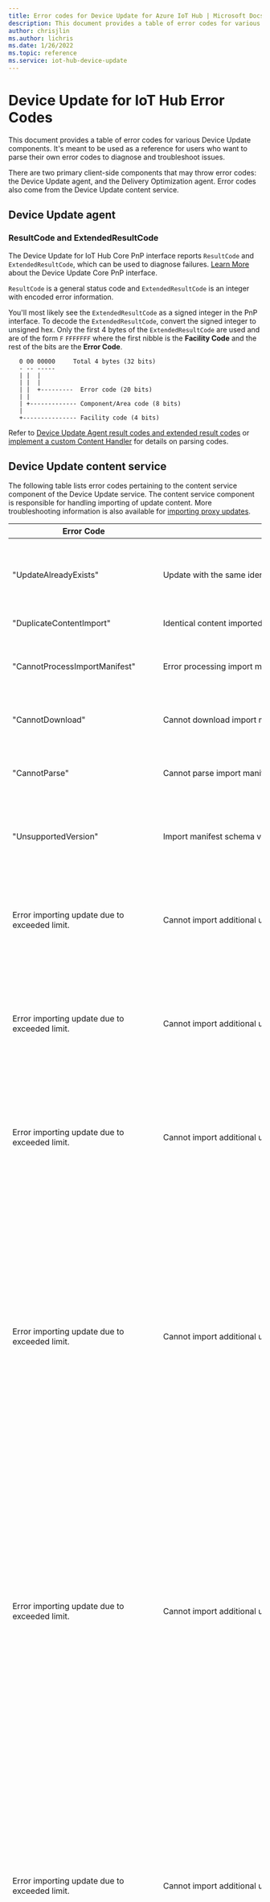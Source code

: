 ```yaml
---
title: Error codes for Device Update for Azure IoT Hub | Microsoft Docs
description: This document provides a table of error codes for various Device Update components.
author: chrisjlin
ms.author: lichris
ms.date: 1/26/2022
ms.topic: reference
ms.service: iot-hub-device-update
---
```


# Device Update for IoT Hub Error Codes

This document provides a table of error codes for various Device Update components. It's meant to be used as a reference for users who want to parse their own error codes to diagnose and troubleshoot issues.

There are two primary client-side components that may throw error codes: the Device Update agent, and the Delivery Optimization agent. Error codes also come from the Device Update content service.

## Device Update agent

### ResultCode and ExtendedResultCode

The Device Update for IoT Hub Core PnP interface reports `ResultCode` and `ExtendedResultCode`, which can be used to diagnose failures. [Learn More](device-update-plug-and-play.md) about the Device Update Core PnP interface.

`ResultCode` is a general status code and `ExtendedResultCode` is an integer with encoded error information.

You'll most likely see the `ExtendedResultCode` as a signed integer in the PnP interface. To decode the `ExtendedResultCode`, convert the signed integer to
unsigned hex. Only the first 4 bytes of the `ExtendedResultCode` are used and are of the form `F` `FFFFFFF` where the first nibble is the **Facility Code** and
the rest of the bits are the **Error Code**.

```text  
   0 00 00000     Total 4 bytes (32 bits)
   - -- -----
   | |  |
   | |  |
   | |  +---------  Error code (20 bits)
   | |
   | +------------- Component/Area code (8 bits)
   |
   +--------------- Facility code (4 bits) 
 ```

Refer to [Device Update Agent result codes and extended result codes](https://github.com/Azure/iot-hub-device-update/tree/main/docs/agent-reference/device-update-agent-extended-result-codes.md) or [implement a custom Content Handler](https://github.com/Azure/iot-hub-device-update/tree/main/src/content_handlers) for details on parsing codes.

## Device Update content service
The following table lists error codes pertaining to the content service component of the Device Update service. The content service component is responsible for handling importing of update content. More troubleshooting information is also available for [importing proxy updates](device-update-proxy-update-troubleshooting.md).

| Error Code                    | String Error                                                               | Next steps                         |
|-------------------------------|----------------------------------------------------------------------------|------------------------------------|
| "UpdateAlreadyExists"         | Update with the same identity already exists.                              | Make sure you're importing an update that hasn’t already been imported into this instance of Device Update for IoT Hub. |
| "DuplicateContentImport"      | Identical content imported simultaneously multiple times.                  | Same as for UpdateAlreadyExists. |
| "CannotProcessImportManifest" | Error processing import manifest.                                          | Refer to [import concepts](./import-concepts.md) and [import update](./create-update.md) documentation for proper import manifest formatting. |
| "CannotDownload"              | Cannot download import manifest.                                           | Check to make sure the URL for the import manifest file is still valid. |
| "CannotParse"                 | Cannot parse import manifest.                                              | Check your import manifest for accuracy against the schema defined in the [import update](./create-update.md) documentation. |
| "UnsupportedVersion"          | Import manifest schema version is not supported.                           | Make sure your import manifest is using the latest schema defined in the [import update](./create-update.md) documentation. |
| Error importing update due to exceeded limit.  |       Cannot import additional update provider.                                     | You've reached a [limit](device-update-limits.md) on the number of different __Providers__ allowed in your instance of Device Update for IoT Hub. Delete some updates from your instance and try again. |
| Error importing update due to exceeded limit.                  | Cannot import additional update name for the specified provider.                | You've reached a [limit](device-update-limits.md) on the number of different __Names__ allowed under one Provider in your instance of Device Update for IoT Hub. Delete some updates from your instance and try again. |
| Error importing update due to exceeded limit.               | Cannot import additional update version for the specified provider and name.    | You've reached a [limit](device-update-limits.md) on the number of different __Versions__ allowed under one Provider and Name in your instance of Device Update for IoT Hub. Delete some updates with that Name from your instance and try again. |
| Error importing update due to exceeded limit. | Cannot import additional update provider with the specified compatibility. | When defining [compatibility properties](import-schema.md#compabilityinfo-object) in an import manifest, keep in mind that Device Update for IoT Hub supports a single Provider and Name combination for a given set of compatibility properties. If you try to use the same compatibility properties with more than one Provider/Name combination, you'll see these errors. To resolve this issue, make sure that all updates for a given device (as defined by compatibility properties) use the same Provider and Name. |
| Error importing update due to exceeded limit.     | Cannot import additional update name with the specified compatibility.     | When defining device [compatibility properties](import-schema.md#compabilityinfo-object) in an import manifest, keep in mind that Device Update for IoT Hub supports a single Provider and Name combination for a given set of compatibility properties. If you try to use the same compatibility properties with more than one Provider/Name combination, you'll see these errors. To resolve this issue, make sure that all updates for a given device (as defined by compatibility properties) use the same Provider and Name. |
| Error importing update due to exceeded limit.  | Cannot import additional update version with the specified compatibility.  | When defining device [compatibility properties](import-schema.md#compabilityinfo-object) in an import manifest, keep in mind that Device Update for IoT Hub supports a single Provider and Name combination for a given set of compatibility properties. If you try to use the same compatibility properties with more than one Provider/Name combination, you'll see these errors. To resolve this issue, make sure that all updates for a given device (as defined by compatibility properties) use the same Provider and Name. |
| "CannotProcessUpdateFile"     | Error processing source file.                                              |                                    |
| "ContentFileCannotDownload"   | Cannot download source file.                                               | Check to make sure the URL for the update file(s) is still valid. |
| "SourceFileMalwareDetected"   | A known malware signature was detected in a file being imported.                                             | Content imported into Device Update for IoT Hub is scanned for malware by several different mechanisms. If a known malware signature is identified, the import will fail and a unique error message will be returned. The error message contains the description of the malware signature, and a file hash for each file where the signature was detected. You can use the file hash to find the exact file being flagged, and use the description of the malware signature to check that file for malware. <br><br>Once you have removed the malware from any files being imported, you can start the import process again. |
| "SourceFilePendingMalwareAnalysis"   | A signature was detected in a file being imported that may indicate malware is present.                                             | Content imported into Device Update for IoT Hub is scanned for malware by several different mechanisms. The import will fail if a scan signature has _characteristics_ of malware, even if there is not an exact match to known malware. When this occurs, a unique error message will be returned. The error message contains the description of the suspected malware signature, and a file hash for each file where the signature was detected. You can use the file hash to find the exact file being flagged, and use the description of the malware signature to check that file for malware. <br><br>Once you've removed the malware from any files being imported, you can start the import process again. If you're certain your files are free of malware and continue to see this error, use the [Contact Microsoft Support](troubleshoot-device-update.md#contact) process. |

**[Next Step: Troubleshoot issues with Device Update](.\troubleshoot-device-update.md)**
